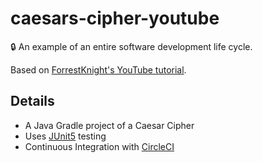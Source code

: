 # caesars-cipher-youtube
🔒 An example of an entire software development life cycle.

Based on [ForrestKnight's YouTube tutorial](https://www.youtube.com/watch?v=9PgZCJNzY9M).

## Details

- A Java Gradle project of a Caesar Cipher
- Uses [JUnit5](https://junit.org/junit5/) testing
- Continuous Integration with [CircleCI](https://circleci.com/)
